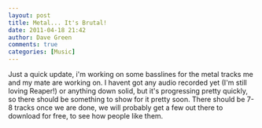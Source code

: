 ```yaml
---
layout: post
title: Metal... It's Brutal!
date: 2011-04-18 21:42
author: Dave Green
comments: true
categories: [Music]
---
```

Just a quick update, i'm working on some basslines for the metal tracks me and my mate are working on. I havent got any audio recorded yet (I'm still loving Reaper!) or anything down solid, but it's progressing pretty quickly, so there should be something to show for it pretty soon. There should be 7-8 tracks once we are done, we will probably get a few out there to download for free, to see how people like them.
